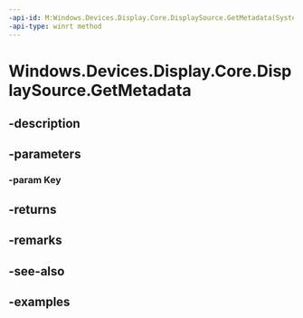 ```yaml
---
-api-id: M:Windows.Devices.Display.Core.DisplaySource.GetMetadata(System.Guid)
-api-type: winrt method
---
```


<!-- Method syntax.
public IBuffer DisplaySource.GetMetadata(Guid Key)
-->

# Windows.Devices.Display.Core.DisplaySource.GetMetadata

## -description

## -parameters
### -param Key

## -returns

## -remarks

## -see-also

## -examples

